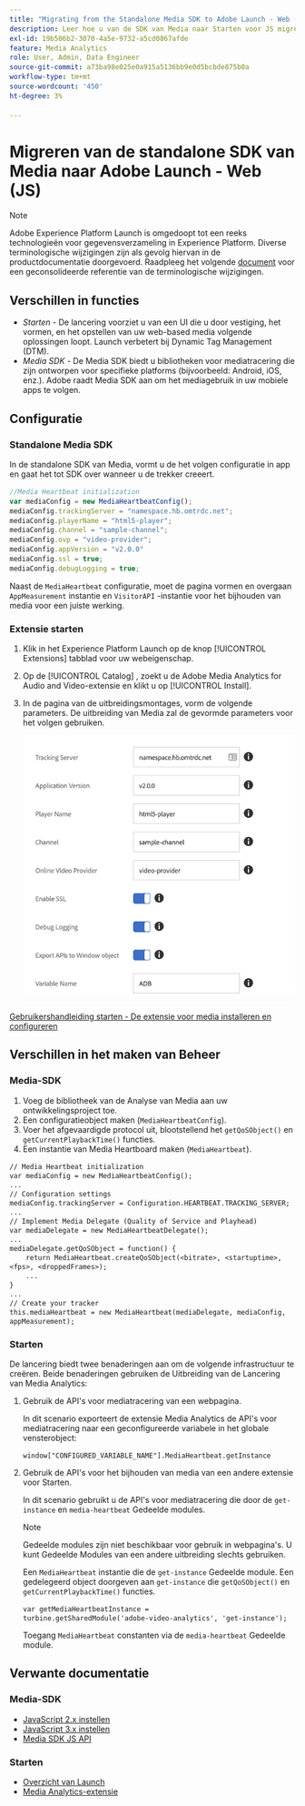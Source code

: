 ```yaml
---
title: "Migrating from the Standalone Media SDK to Adobe Launch - Web (JS)"
description: Leer hoe u van de SDK van Media naar Starten voor JS migreert.
exl-id: 19b506b2-3070-4a5e-9732-a5cd0867afde
feature: Media Analytics
role: User, Admin, Data Engineer
source-git-commit: a73ba98e025e0a915a5136bb9e0d5bcbde875b0a
workflow-type: tm+mt
source-wordcount: '450'
ht-degree: 3%

---
```


# Migreren van de standalone SDK van Media naar Adobe Launch - Web (JS)

>[!NOTE]
>Adobe Experience Platform Launch is omgedoopt tot een reeks technologieën voor gegevensverzameling in Experience Platform. Diverse terminologische wijzigingen zijn als gevolg hiervan in de productdocumentatie doorgevoerd. Raadpleeg het volgende [document](https://experienceleague.adobe.com/docs/experience-platform/tags/term-updates.html?lang=en) voor een geconsolideerde referentie van de terminologische wijzigingen.

## Verschillen in functies

* *Starten* - De lancering voorziet u van een UI die u door vestiging, het vormen, en het opstellen van uw web-based media volgende oplossingen loopt. Launch verbetert bij Dynamic Tag Management (DTM).
* *Media SDK* - De Media SDK biedt u bibliotheken voor mediatracering die zijn ontworpen voor specifieke platforms (bijvoorbeeld: Android, iOS, enz.). Adobe raadt Media SDK aan om het mediagebruik in uw mobiele apps te volgen.

## Configuratie

### Standalone Media SDK

In de standalone SDK van Media, vormt u de het volgen configuratie in app en gaat het tot SDK over wanneer u de trekker creeert.

```javascript
//Media Heartbeat initialization
var mediaConfig = new MediaHeartbeatConfig();
mediaConfig.trackingServer = "namespace.hb.omtrdc.net";
mediaConfig.playerName = "html5-player";
mediaConfig.channel = "sample-channel";
mediaConfig.ovp = "video-provider";
mediaConfig.appVersion = "v2.0.0"
mediaConfig.ssl = true;
mediaConfig.debugLogging = true;
```

Naast de `MediaHeartbeat` configuratie, moet de pagina vormen en overgaan `AppMeasurement` instantie en `VisitorAPI` -instantie voor het bijhouden van media voor een juiste werking.

### Extensie starten

1. Klik in het Experience Platform Launch op de knop [!UICONTROL Extensions] tabblad voor uw webeigenschap.
1. Op de [!UICONTROL Catalog] , zoekt u de Adobe Media Analytics for Audio and Video-extensie en klikt u op [!UICONTROL Install].
1. In de pagina van de uitbreidingsmontages, vorm de volgende parameters.
De uitbreiding van Media zal de gevormde parameters voor het volgen gebruiken.

   ![](assets/launch_config_js.png)

[Gebruikershandleiding starten - De extensie voor media installeren en configureren](https://experienceleague.adobe.com/docs/experience-platform/tags/extensions/adobe/media-analytics/overview.html#install-and-configure-the-ma-extension)

## Verschillen in het maken van Beheer

### Media-SDK

1. Voeg de bibliotheek van de Analyse van Media aan uw ontwikkelingsproject toe.
1. Een configuratieobject maken (`MediaHeartbeatConfig`).
1. Voer het afgevaardigde protocol uit, blootstellend het `getQoSObject()` en `getCurrentPlaybackTime()` functies.
1. Een instantie van Media Heartboard maken (`MediaHeartbeat`).

```
// Media Heartbeat initialization
var mediaConfig = new MediaHeartbeatConfig();
...
// Configuration settings
mediaConfig.trackingServer = Configuration.HEARTBEAT.TRACKING_SERVER;
...
// Implement Media Delegate (Quality of Service and Playhead)
var mediaDelegate = new MediaHeartbeatDelegate();
...
mediaDelegate.getQoSObject = function() {
    return MediaHeartbeat.createQoSObject(<bitrate>, <startuptime>, <fps>, <droppedFrames>);
    ...
}
...
// Create your tracker
this.mediaHeartbeat = new MediaHeartbeat(mediaDelegate, mediaConfig, appMeasurement);
```

### Starten

De lancering biedt twee benaderingen aan om de volgende infrastructuur te creëren. Beide benaderingen gebruiken de Uitbreiding van de Lancering van Media Analytics:

1. Gebruik de API&#39;s voor mediatracering van een webpagina.

   In dit scenario exporteert de extensie Media Analytics de API&#39;s voor mediatracering naar een geconfigureerde variabele in het globale vensterobject:

   ```
   window["CONFIGURED_VARIABLE_NAME"].MediaHeartbeat.getInstance
   ```

1. Gebruik de API&#39;s voor het bijhouden van media van een andere extensie voor Starten.

   In dit scenario gebruikt u de API&#39;s voor mediatracering die door de `get-instance` en `media-heartbeat` Gedeelde modules.

   >[!NOTE]
   >
   >Gedeelde modules zijn niet beschikbaar voor gebruik in webpagina&#39;s. U kunt Gedeelde Modules van een andere uitbreiding slechts gebruiken.

   Een `MediaHeartbeat` instantie die de `get-instance` Gedeelde module.
Een gedelegeerd object doorgeven aan `get-instance` die `getQoSObject()` en `getCurrentPlaybackTime()` functies.

   ```
   var getMediaHeartbeatInstance =
   turbine.getSharedModule('adobe-video-analytics', 'get-instance');
   ```

   Toegang `MediaHeartbeat` constanten via de `media-heartbeat` Gedeelde module.

## Verwante documentatie

### Media-SDK

* [JavaScript 2.x instellen](/help/legacy/media-sdk/setup/setup-javascript/set-up-js-2.md)
* [JavaScript 3.x instellen](/help/legacy/media-sdk/setup/setup-javascript/set-up-js-3.md)
* [Media SDK JS API](https://adobe-marketing-cloud.github.io/media-sdks/reference/javascript/MediaHeartbeat.html)

### Starten

* [Overzicht van Launch](https://experienceleague.adobe.com/docs/experience-platform/tags/home.html)
* [Media Analytics-extensie](https://experienceleague.adobe.com/docs/experience-platform/tags/extensions/adobe/media-analytics/overview.html)
